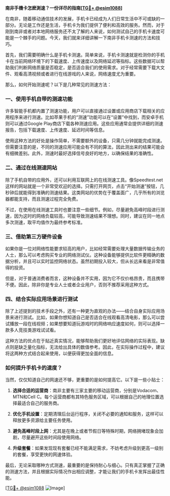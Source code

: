 **南非手機卡怎麽測速？一份详尽的指南[[TG💪+ @esim1088](https://t.me/s/esim1088)]**

在南非，随着移动通信技术的发展，手机卡已经成为人们日常生活中不可或缺的一部分。无论是工作还是生活，手机卡为我们提供了便利和高效的服务。然而，对于刚到南非或者对本地网络服务还不太了解的人来说，如何测试自己的手机卡速度可能是一个棘手的问题。今天，我们就来详细讲解一下南非手机卡测速的方法和技巧。

首先，我们需要明确什么是手机卡测速。简单来说，手机卡测速就是检测你的手机卡在当前网络环境下的下载速度、上传速度以及网络延迟等指标。这些数据可以帮助我们判断网络质量是否稳定，是否适合我们的使用需求。对于经常需要下载大文件、观看高清视频或者进行在线游戏的人来说，网络速度尤为重要。

那么，如何开始测速呢？以下是几种常见的测速方法：

### 一、使用手机自带的测速功能

许多智能手机都内置了测速功能，用户可以直接通过设置或应用商店下载相关的应用程序来进行测速。比如苹果手机的“测速”功能可以在“设置”中找到，而安卓手机则可以通过Google Play商店下载各种测速应用。这些应用通常会提供详细的测速报告，包括下载速度、上传速度、延迟时间等信息。

使用这种方法的好处是操作简单，不需要额外的设备，只需几分钟就能完成测速。但需要注意的是，不同的测速应用可能会有不同的算法，因此测出来的结果可能会有细微差别。此外，测速时最好选择信号良好的地方，以确保结果的准确性。

### 二、通过在线测速网站

除了手机自带的应用外，还可以利用互联网上的在线测速工具。像Speedtest.net这样的网站就是一个非常受欢迎的选择。只需打开网页，点击“开始测速”按钮，几秒钟后就能得到准确的测速结果。这类网站的优势在于覆盖面广，几乎所有的浏览器都能支持，而且测速过程完全免费。

不过，在使用在线测速工具时也要注意一些细节。例如，尽量避免高峰时段进行测速，因为这时的网络负载较高，可能导致测速结果不理想。同时，建议在同一地点多次测速，取平均值作为最终参考标准。

### 三、借助第三方硬件设备

如果你是一位对网络性能要求较高的用户，比如经常需要处理大量数据传输业务的人士，那么可以考虑购买专业的网络测试仪。这种设备能够提供比软件更精确的数据分析，并且可以实时监控网络状态。虽然初期投入较大，但从长远来看是非常值得的投资。

但是，对于普通消费者而言，这种设备并不实用，因为它不仅价格昂贵，而且携带不便。因此，除非你是专业人士或者企业用户，否则不推荐采用这种方式。

### 四、结合实际应用场景进行测试

除了上述提到的技术手段之外，还有一种更为直观的办法——结合自身实际应用场景来进行测试。比如，如果你想知道自己是否适合在线观看高清电影，那么可以尝试播放一段在线视频；如果想要知道玩游戏时的网络响应速度如何，则可以选择一款多人竞技类游戏试试看。

这种方法的优点在于贴近真实情况，能够帮助我们更好地评估网络的实际表现。缺点则是缺乏量化指标，无法给出具体的数值参考。因此，在实际操作过程中，建议将这两种方式结合起来使用，以便获得更加全面的信息。

### 如何提升手机卡的速度？

当然，仅仅知道自己的网速还不够，更重要的是如何提高它。以下是一些小贴士：

1. **选择合适的运营商**：南非主要有三家主要的移动运营商，分别是Vodacom、MTN和Cell C。每个运营商都有其特色服务区域，可以根据自己的地理位置选择最适合自己的服务商。
   
2. **优化手机设置**：定期清理后台运行程序，关闭不必要的通知和服务，这样可以释放更多资源给主要任务使用。

3. **避免高峰时段上网**：尤其是在晚上或者节假日等特殊时期，网络拥堵现象会加剧，尽量避开这些时间段使用网络。

4. **升级套餐**：如果发现现有套餐已经不能满足需求，不妨考虑升级到更高一级别的套餐，享受更快的网速体验。

最后，无论采取哪种方式测速，最重要的是保持耐心与细心。只有真正掌握了正确的测速方法，并且根据实际情况作出相应调整，才能让我们的手机卡发挥出最佳性能。

[[TG💪+ @esim1088](https://t.me/s/esim1088) ![Image](https://i.postimg.cc/4NQfJmqS/Snipaste-2025-05-13-00-14-12.png)]